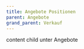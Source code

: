 ```yaml
---
title: Angebote Positionen
parent: Angebote
grand_parent: Verkauf
---
```


content child unter Angebote
